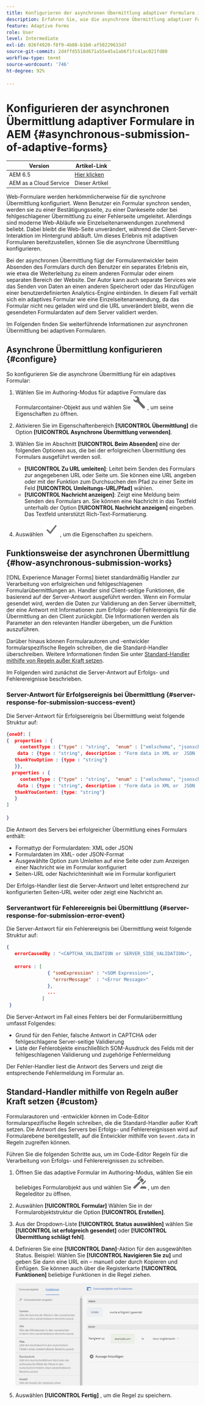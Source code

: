 ```yaml
---
title: Konfigurieren der asynchronen Übermittlung adaptiver Formulare in AEM
description: Erfahren Sie, wie die asynchrone Übermittlung adaptiver Formulare konfiguriert wird. Vertiefen Sie Ihre Kenntnisse über die Funktionsweise der asynchronen Übermittlung für adaptive Formulare.
feature: Adaptive Forms
role: User
level: Intermediate
exl-id: 026f4920-f8f9-4b08-b1b0-af50229633d7
source-git-commit: 2d4ffd5518d671a55e45a1ab6f1fc41ac021fd80
workflow-type: tm+mt
source-wordcount: '746'
ht-degree: 92%

---
```


# Konfigurieren der asynchronen Übermittlung adaptiver Formulare in AEM {#asynchronous-submission-of-adaptive-forms}


| Version | Artikel-Link |
| -------- | ---------------------------- |
| AEM 6.5 | [Hier klicken](https://experienceleague.adobe.com/docs/experience-manager-65/forms/adaptive-forms-advanced-authoring/asynchronous-submissions-adaptive-forms.html?lang=de) |
| AEM as a Cloud Service | Dieser Artikel |


Web-Formulare werden herkömmlicherweise für die synchrone Übermittlung konfiguriert. Wenn Benutzer ein Formular synchron senden, werden sie zu einer Bestätigungsseite, zu einer Dankeseite oder bei fehlgeschlagener Übermittlung zu einer Fehlerseite umgeleitet. Allerdings sind moderne Web-Abläufe wie Einzelseitenanwendungen zunehmend beliebt. Dabei bleibt die Web-Seite unverändert, während die Client-Server-Interaktion im Hintergrund abläuft. Um dieses Erlebnis mit adaptiven Formularen bereitzustellen, können Sie die asynchrone Übermittlung konfigurieren.

Bei der asynchronen Übermittlung fügt der Formularentwickler beim Absenden des Formulars durch den Benutzer ein separates Erlebnis ein, wie etwa die Weiterleitung zu einem anderen Formular oder einem separaten Bereich der Website. Der Autor kann auch separate Services wie das Senden von Daten an einen anderen Speicherort oder das Hinzufügen einer benutzerdefinierten Analytics-Engine einbinden. In diesem Fall verhält sich ein adaptives Formular wie eine Einzelseitenanwendung, da das Formular nicht neu geladen wird und die URL unverändert bleibt, wenn die gesendeten Formulardaten auf dem Server validiert werden.

Im Folgenden finden Sie weiterführende Informationen zur asynchronen Übermittlung bei adaptiven Formularen.

## Asynchrone Übermittlung konfigurieren {#configure}

So konfigurieren Sie die asynchrone Übermittlung für ein adaptives Formular:

1. Wählen Sie im Authoring-Modus für adaptive Formulare das Formularcontainer-Objekt aus und wählen Sie ![cmppr1](assets/configure-icon.svg) , um seine Eigenschaften zu öffnen.
1. Aktivieren Sie im Eigenschaftenbereich **[!UICONTROL Übermittlung]** die Option **[!UICONTROL Asynchrone Übermittlung verwenden]**.
1. Wählen Sie im Abschnitt **[!UICONTROL Beim Absenden]** eine der folgenden Optionen aus, die bei der erfolgreichen Übermittlung des Formulars ausgeführt werden soll.

   * **[!UICONTROL Zu URL umleiten]**: Leitet beim Senden des Formulars zur angegebenen URL oder Seite um. Sie können eine URL angeben oder mit der Funktion zum Durchsuchen den Pfad zu einer Seite im Feld **[!UICONTROL Umleitungs-URL/Pfad]** wählen.
   * **[!UICONTROL Nachricht anzeigen]**: Zeigt eine Meldung beim Senden des Formulars an. Sie können eine Nachricht in das Textfeld unterhalb der Option **[!UICONTROL Nachricht anzeigen]** eingeben. Das Textfeld unterstützt Rich-Text-Formatierung.

1. Auswählen ![check-button1](assets/save_icon.svg) , um die Eigenschaften zu speichern.

## Funktionsweise der asynchronen Übermittlung {#how-asynchronous-submission-works}

[!DNL Experience Manager Forms] bietet standardmäßig Handler zur Verarbeitung von erfolgreichen und fehlgeschlagenen Formularübermittlungen an. Handler sind Client-seitige Funktionen, die basierend auf der Server-Antwort ausgeführt werden. Wenn ein Formular gesendet wird, werden die Daten zur Validierung an den Server übermittelt, der eine Antwort mit Informationen zum Erfolgs- oder Fehlerereignis für die Übermittlung an den Client zurückgibt. Die Informationen werden als Parameter an den relevanten Handler übergeben, um die Funktion auszuführen.

Darüber hinaus können Formularautoren und -entwickler formularspezifische Regeln schreiben, die die Standard-Handler überschreiben. Weitere Informationen finden Sie unter [Standard-Handler mithilfe von Regeln außer Kraft setzen](#custom).

Im Folgenden wird zunächst die Server-Antwort auf Erfolgs- und Fehlerereignisse beschrieben.

### Server-Antwort für Erfolgsereignis bei Übermittlung {#server-response-for-submission-success-event}

Die Server-Antwort für Erfolgsereignis bei Übermittlung weist folgende Struktur auf:

```json
{oneOf: [
{  properties : {
     contentType : {"type" : "string",  "enum" : ["xmlschema", "jsonschema"]},
    data : {type : "string", description : "Form data in XML or  JSON  format"},
   thankYouOption : {type : "string"}
   }},
  properties : {
     contentType : {"type" : "string",  "enum" : ["xmlschema", "jsonschema"]},
    data : {type : "string", description : "Form data in XML or  JSON  format"},
   thankYouContent: {type: "string"}
   }
]

}
```

Die Antwort des Servers bei erfolgreicher Übermittlung eines Formulars enthält:

* Formattyp der Formulardaten: XML oder JSON
* Formulardaten im XML- oder JSON-Format
* Ausgewählte Option zum Umleiten auf eine Seite oder zum Anzeigen einer Nachricht wie im Formular konfiguriert
* Seiten-URL oder Nachrichteninhalt wie im Formular konfiguriert

Der Erfolgs-Handler liest die Server-Antwort und leitet entsprechend zur konfigurierten Seiten-URL weiter oder zeigt eine Nachricht an.

### Serverantwort für Fehlerereignis bei Übermittlung {#server-response-for-submission-error-event}

Die Server-Antwort für ein Fehlerereignis bei Übermittlung weist folgende Struktur auf:

```json
{
   errorCausedBy : "<CAPTCHA_VALIDATION or SERVER_SIDE_VALIDATION>",

   errors : [
               { "somExpression" : "<SOM Expression>",
                 "errorMessage"  : "<Error Message>"
               },
               ...
             ]
 }
```

Die Server-Antwort im Fall eines Fehlers bei der Formularübermittlung umfasst Folgendes:

* Grund für den Fehler, falsche Antwort in CAPTCHA oder fehlgeschlagene Server-seitige Validierung
* Liste der Fehlerobjekte einschließlich SOM-Ausdruck des Felds mit der fehlgeschlagenen Validierung und zugehörige Fehlermeldung

Der Fehler-Handler liest die Antwort des Servers und zeigt die entsprechende Fehlermeldung im Formular an.

## Standard-Handler mithilfe von Regeln außer Kraft setzen {#custom}

Formularautoren und -entwickler können im Code-Editor formularspezifische Regeln schreiben, die die Standard-Handler außer Kraft setzen. Die Antwort des Servers bei Erfolgs- und Fehlerereignissen wird auf Formularebene bereitgestellt, auf die Entwickler mithilfe von `$event.data` in Regeln zugreifen können.

Führen Sie die folgenden Schritte aus, um im Code-Editor Regeln für die Verarbeitung von Erfolgs- und Fehlerereignissen zu schreiben.

1. Öffnen Sie das adaptive Formular im Authoring-Modus, wählen Sie ein beliebiges Formularobjekt aus und wählen Sie ![edit-rules1](assets/edit-rules-icon.svg) , um den Regeleditor zu öffnen.
1. Auswählen **[!UICONTROL Formular]** Wählen Sie in der Formularobjektstruktur die Option **[!UICONTROL Erstellen]**.
1. Aus der Dropdown-Liste **[!UICONTROL Status auswählen]** wählen Sie **[!UICONTROL ist erfolgreich gesendet]** oder **[!UICONTROL Übermittlung schlägt fehl]**.
1. Definieren Sie eine **[!UICONTROL Dann]**-Aktion für den ausgewählten Status. Beispiel: Wählen Sie **[!UICONTROL Navigieren Sie zu]** und geben Sie dann eine URL ein – manuell oder durch Kopieren und Einfügen. Sie können auch über die Registerkarte **[!UICONTROL Funktionen]** beliebige Funktionen in die Regel ziehen.

   ![successful submission handler](assets/form-submission-handler.png)

1. Auswählen **[!UICONTROL Fertig]** , um die Regel zu speichern.